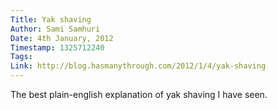 ```yaml
---
Title: Yak shaving
Author: Sami Samhuri
Date: 4th January, 2012
Timestamp: 1325712240
Tags: 
Link: http://blog.hasmanythrough.com/2012/1/4/yak-shaving
---
```


The best plain-english explanation of yak shaving I have seen.

